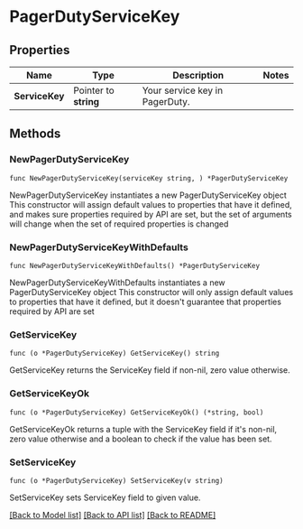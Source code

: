 # PagerDutyServiceKey

## Properties

Name | Type | Description | Notes
------------ | ------------- | ------------- | -------------
**ServiceKey** | Pointer to **string** | Your service key in PagerDuty. | 

## Methods

### NewPagerDutyServiceKey

`func NewPagerDutyServiceKey(serviceKey string, ) *PagerDutyServiceKey`

NewPagerDutyServiceKey instantiates a new PagerDutyServiceKey object
This constructor will assign default values to properties that have it defined,
and makes sure properties required by API are set, but the set of arguments
will change when the set of required properties is changed

### NewPagerDutyServiceKeyWithDefaults

`func NewPagerDutyServiceKeyWithDefaults() *PagerDutyServiceKey`

NewPagerDutyServiceKeyWithDefaults instantiates a new PagerDutyServiceKey object
This constructor will only assign default values to properties that have it defined,
but it doesn't guarantee that properties required by API are set

### GetServiceKey

`func (o *PagerDutyServiceKey) GetServiceKey() string`

GetServiceKey returns the ServiceKey field if non-nil, zero value otherwise.

### GetServiceKeyOk

`func (o *PagerDutyServiceKey) GetServiceKeyOk() (*string, bool)`

GetServiceKeyOk returns a tuple with the ServiceKey field if it's non-nil, zero value otherwise
and a boolean to check if the value has been set.

### SetServiceKey

`func (o *PagerDutyServiceKey) SetServiceKey(v string)`

SetServiceKey sets ServiceKey field to given value.



[[Back to Model list]](../README.md#documentation-for-models) [[Back to API list]](../README.md#documentation-for-api-endpoints) [[Back to README]](../README.md)


